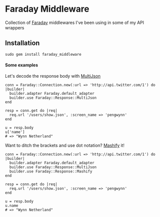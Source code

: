 # Faraday Middleware

Collection of [Faraday](http://github.com/technoweenie/faraday) middlewares I've been using in some of my API wrappers


## Installation

    sudo gem install faraday_middleware


#### Some examples

Let's decode the response body with [MultiJson](http://github.com/intridea/multi_json)

    conn = Faraday::Connection.new(:url => 'http://api.twitter.com/1') do |builder|
      builder.adapter Faraday.default_adapter
      builder.use Faraday::Response::MultiJson
    end

    resp = conn.get do |req|
      req.url '/users/show.json', :screen_name => 'pengwynn'
    end

    u = resp.body
    u['name']
    # => "Wynn Netherland"


Want to ditch the brackets and use dot notation? [Mashify](http://github.com/intridea/hashie) it!

    conn = Faraday::Connection.new(:url => 'http://api.twitter.com/1') do |builder|
      builder.adapter Faraday.default_adapter
      builder.use Faraday::Response::MultiJson
      builder.use Faraday::Response::Mashify
    end

    resp = conn.get do |req|
      req.url '/users/show.json', :screen_name => 'pengwynn'
    end

    u = resp.body
    u.name
    # => "Wynn Netherland"